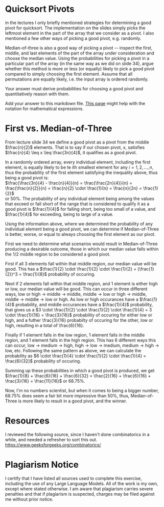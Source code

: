 # Quicksort Pivots

in the lectures I only briefly mentioned strategies for determining a good pivot
for quicksort. The implementation on the slides simply picks the leftmost
element in the part of the array that we consider as a pivot. I also mentioned a
few other ways of picking a good pivot, e.g. randomly.

Median-of-three is also a good way of picking a pivot -- inspect the first,
middle, and last elements of the part of the array under consideration and
choose the median value. Using the probabilities for picking a pivot in a
particular part of the array (in the same way as we did on slide 34), argue
whether this method is more or less (or equally) likely to pick a good pivot
compared to simply choosing the first element. Assume that all permutations are
equally likely, i.e. the input array is ordered randomly.

Your answer must derive probabilities for choosing a good pivot and
quantitatively reason with them.

Add your answer to this markdown file. [This
page](https://docs.github.com/en/get-started/writing-on-github/working-with-advanced-formatting/writing-mathematical-expressions)
might help with the notation for mathematical expressions.

# First vs. Median-of-Three

From lecture slide 34 we define a good pivot as a pivot from the middle $\frac{n}{2}$ elements.
That is to say if our chosen pivot, $x$, satisfies $\frac{n}{4} \leq x \leq \frac{3n}{4}$, it
qualifies as a good pivot.  

In a randomly ordered array, every individual element, including the first element, is equally
likely to be te $i$th smallest element for any $i = 1, 2, ..., n$, thus the probability of the
first element satisfying the inequality above, thus being a good pivot is:  
$\frac{\frac{3n}{4} - \frac{n}{4}}{n} = \frac{\frac{2n}{4}}{n} = \frac{\frac{n}{2}}{n} = 
\frac{n}{2} \cdot \frac{1}{n} = \frac{n}{2n} = \frac{1}{2}$  
or 50%. The probability of any individual element being among the values that exceed or fall
short of the range that is considered to qualify it as a good pivot is $\frac{1}{4}$ for
falling short, being too small of a value, and $\frac{1}{4}$ for exceeding, being to large
of a value.  

Using the information above, where we determined the probability of any individual element
being a good pivot, we can determine if Median-of-Three is better, worse, or equal to always
choosing the first element as our pivot.  

First we need to determine what scenarios would result in Median-of-Three producing a desirable
outcome, those in which our median value falls within the 1/2 middle region to be considered a
good pivot.  

First if all 3 elements fall within that middle region, our median value will be good. This has
a $\frac{1}{2} \cdot \frac{1}{2} \cdot \frac{1}{2} = (\frac{1}{2})^3 = \frac{1}{8}$ probability
of occuring.  

Next if 2 elements fall within that middle region, and 1 element is either high or low, our
median value will be good. This can occur in three different ways, low or high -> middle ->
middle, middle -> low or high -> middle, middle -> middle -> low or high. As low or high
occurances have a $\frac{1}{4}$ probability, and middle occurances have a $\frac{1}{4}$
probability, that gives us a $3 \cdot \frac{1}{2} \cdot \frac{1}{2} \cdot \frac{1}{4} =
3 \cdot \frac{1}{16} = \frac{3}{16}$ probability of occuring for either low or high, and a
futher \frac{3}{16} probabilty of occuring for the other, low or high, resulting in a total
of \frac{6}{16}.  

Finally if 1 element falls in the low region, 1 element falls in the middle region, and 1
element falls in the high region. This has 6 different ways this can occur, low -> medium ->
high, high -> low -> medium, medium -> high -> low, etc. Following the same pattern as above,
we can calculate the probability as $6 \cdot \frac{1}{4} \cdot \frac{1}{2} \cdot \frac{1}{4} =
\frac{6}{32}$ probability of occuring.  

Summing up these probabilities in which a good pivot is produced, we get $\frac{1}{8} +
\frac{6}{16} + \frac{6}{32} = \frac{2}{16} + \frac{6}{16} + \frac{3}{16} = \frac{11}{16}$
or 68.75%.  

Now, I'm no numbers scientist, but when it comes to being a bigger number, 68.75% does seem
a fair bit more impressive than 50%, thus, Median-of-Three is more likely to result in a good
pivot, and the winner.  

# Resources

I reviewed the following source, since I haven't done combinatorics in a while, and needed a
refresher to sort this out.
https://www.geeksforgeeks.org/combinatorics/

# Plagiarism Notice

I certify that I have listed all sources used to complete this exercise, including the use of any Large Language Models. All of the work is my own, except where stated otherwise. I am aware that plagiarism carries severe penalties and that if plagiarism is suspected, charges may be filed against me without prior notice.
